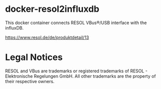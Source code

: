 # docker-resol2influxdb
This docker container connects RESOL VBus®/USB interface with the influxDB.

https://www.resol.de/de/produktdetail/13

# Legal Notices
RESOL and VBus are trademarks or registered trademarks of RESOL - Elektronische Regelungen GmbH.
All other trademarks are the property of their respective owners.
